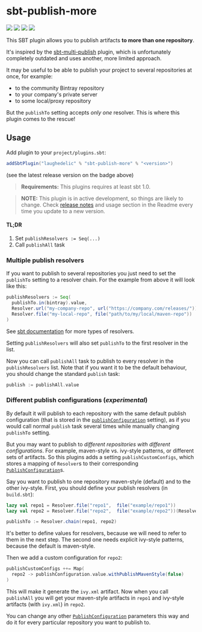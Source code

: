 # sbt-publish-more

[![](https://travis-ci.org/laughedelic/sbt-publish-more.svg?branch=master)](https://travis-ci.org/laughedelic/sbt-publish-more)
[![](https://img.shields.io/github/release/laughedelic/sbt-publish-more/all.svg)](https://github.com/laughedelic/sbt-publish-more/releases/latest)
[![](https://img.shields.io/badge/license-LGPLv3-blue.svg)](https://www.tldrlegal.com/l/lgpl-3.0)
[![](https://img.shields.io/badge/contact-gitter_chat-dd1054.svg)](https://gitter.im/laughedelic/sbt-publish-more)

This SBT plugin allows you to publish artifacts **to more than one repository**.

It's inspired by the [sbt-multi-publish](https://github.com/davidharcombe/sbt-multi-publish) plugin, which is unfortunately completely outdated and uses another, more limited approach.

It may be useful to be able to publish your project to several repositories at once, for example:
  * to the community Bintray repository
  * to your company's private server
  * to some local/proxy repository

But the `publishTo` setting accepts _only one_ resolver. This is where this plugin comes to the rescue!


## Usage

Add plugin to your `project/plugins.sbt`:

```scala
addSbtPlugin("laughedelic" % "sbt-publish-more" % "<version>")
```

(see the latest release version on the badge above)

> **Requirements:** This plugins requires at least sbt 1.0.

> **NOTE:** This plugin is in active development, so things are likely to change. Check [release notes](https://github.com/laughedelic/sbt-publish-more/releases) and usage section in the Readme every time you update to a new version.

#### TL;DR

1. Set `publishResolvers := Seq(...)`
2. Call `publishAll` task

### Multiple publish resolvers

If you want to publish to several repositories you just need to set the `publishTo` setting to a resolver chain. For the example from above it will look like this:

```scala
publishResolvers := Seq(
  publishTo.in(bintray).value,
  Resolver.url("my-company-repo", url("https://company.com/releases/")),
  Resolver.file("my-local-repo", file("path/to/my/local/maven-repo"))
)
```

See [sbt documentation][resolvers-docs] for more types of resolvers.

Setting `publishResolvers` will also set `publishTo` to the first resolver in the list.

Now you can call `publishAll` task to publish to every resolver in the `publishResolvers` list. Note that if you want it to be the default behaviour, you should change the standard `publish` task:

```scala
publish := publishAll.value
```


### Different publish configurations (_experimental_)

By default it will publish to each repository with the same default publish configuration (that is stored in the [`publishConfiguration`][default-publish-configuration] setting), as if you would call normal `publish` task several times while manually changing `publishTo` setting.

But you may want to publish to _different repositories with different configurations_. For example, maven-style vs. ivy-style patterns, or different sets of artifacts. So this plugins adds a setting `publishCustomConfigs`, which stores a mapping of `Resolver`s to their corresponding [`PublishConfiguration`]s.

Say you want to publish to one repository maven-style (default) and to the other ivy-style. First, you should define your publish resolvers (in `build.sbt`):

```scala
lazy val repo1 = Resolver.file("repo1",  file("example/repo1"))
lazy val repo2 = Resolver.file("repo2",  file("example/repo2"))(Resolver.ivyStylePatterns)

publishTo := Resolver.chain(repo1, repo2)
```

It's better to define values for resolvers, because we will need to refer to them in the next step. The second one needs explicit ivy-style patterns, because the default is maven-style.

Then we add a custom configuration for `repo2`:

```scala
publishCustomConfigs ++= Map(
  repo2 -> publishConfiguration.value.withPublishMavenStyle(false)
)
```

This will make it generate the `ivy.xml` artifact. Now when you call `publishAll` you will get your maven-style artifacts in `repo1` and ivy-style artifacts (with `ivy.xml`) in `repo2`.

You can change any other [`PublishConfiguration`] parameters this way and do it for every particular repository you want to publish to.


[resolvers-docs]: http://www.scala-sbt.org/1.x/docs/Resolvers.html
[default-publish-configuration]: https://github.com/sbt/sbt/blob/1.x/main/src/main/scala/sbt/Defaults.scala#L1911-L1923
[`PublishConfiguration`]: https://github.com/sbt/librarymanagement/blob/1.x/core/src/main/contraband-scala/sbt/librarymanagement/PublishConfiguration.scala
